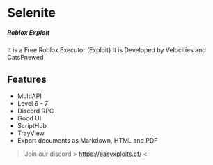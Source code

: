 # Selenite
##### Roblox Exploit
It is a Free Roblox Executor (Exploit) 
It is Developed by Velocities and CatsPnewed
## Features
- MultiAPI
- Level 6 - 7
- Discord RPC
- Good UI
- ScriptHub
- TrayView
- Export documents as Markdown, HTML and PDF
> Join our discord > https://easyxploits.cf/ <
